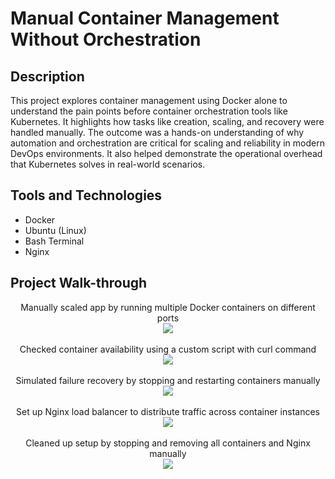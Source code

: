 <h1>Manual Container Management Without Orchestration</h1>


<h2>Description</h2>
This project explores container management using Docker alone to understand the pain points before container orchestration tools like Kubernetes. It highlights how tasks like creation, scaling, and recovery were handled manually. The outcome was a hands-on understanding of why automation and orchestration are critical for scaling and reliability in modern DevOps environments. It also helped demonstrate the operational overhead that Kubernetes solves in real-world scenarios.
<br />


<h2>Tools and Technologies</h2>

- Docker
- Ubuntu (Linux)
- Bash Terminal
- Nginx

<h2>Project Walk-through</h2>

<p align="center">
Manually scaled app by running multiple Docker containers on different ports <br/>
<img src="https://i.postimg.cc/prw8GBR7/2.jpg" />
<br />
<br />
Checked container availability using a custom script with curl command <br/>
<img src="https://i.postimg.cc/xT79XTP6/3.jpg"/>
<br />
<br />
Simulated failure recovery by stopping and restarting containers manually <br/>
<img src="https://i.postimg.cc/Y0Ky5ZNf/4.jpg" />
<br />
<br />
Set up Nginx load balancer to distribute traffic across container instances <br/>
<img src="https://i.postimg.cc/zXgqRHGV/5.jpg"/>
<br />
<br />
Cleaned up setup by stopping and removing all containers and Nginx manually <br/>
<img src="https://i.postimg.cc/LXgZY6YR/7.jpg"/>
<br />
<br />
</p>
